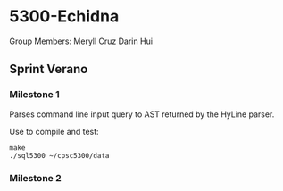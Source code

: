 # 5300-Echidna

Group Members:
Meryll Cruz
Darin Hui

## Sprint Verano
### Milestone 1
Parses command line input query to AST returned by the HyLine parser.

Use to compile and test:
```
make
./sql5300 ~/cpsc5300/data
```

### Milestone 2
